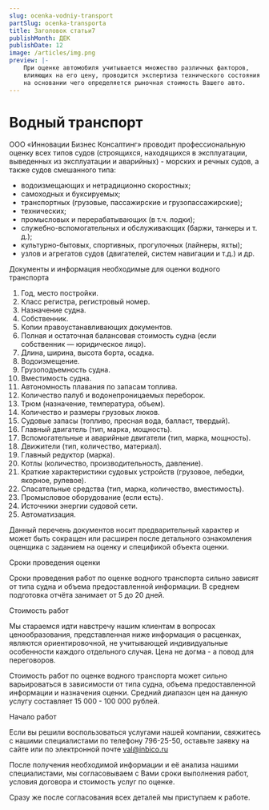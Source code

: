```yaml
---
slug: ocenka-vodniy-transport
partSlug: ocenka-transporta
title: Заголовок статьи7
publishMonth: ДЕК
publishDate: 12
image: /articles/img.png
preview: |-
    При оценке автомобиля учитывается множество различных факторов,
    влияющих на его цену, проводится экспертиза технического состояния транспортного средства,
    на основании чего определяется рыночная стоимость Вашего авто.
---
```


# Водный транспорт

ООО «Инновации Бизнес Консалтинг» проводит профессиональную оценку всех типов судов (строящихся, находящихся в эксплуатации, выведенных из эксплуатации и аварийных) - морских и речных судов, а также судов смешанного типа:

*   водоизмещающих и нетрадиционно скоростных;
*   самоходных и буксируемых;
*   транспортных (грузовые, пассажирские и грузопассажирские);
*   технических;
*   промысловых и перерабатывающих (в т.ч. лодки);
*   служебно-вспомогательных и обслуживающих (баржи, танкеры и т. д.);
*   культурно-бытовых, спортивных, прогулочных (лайнеры, яхты);
*   узлов и агрегатов судов (двигателей, систем навигации и т.д.) и др.

Документы и информация необходимые для оценки водного транспорта

1.  Год, место постройки.
2.  Класс регистра, регистровый номер.
3.  Назначение судна.
4.  Собственник.
5.  Копии правоустанавливающих документов.
6.  Полная и остаточная балансовая стоимость судна (если собственник — юридическое лицо).
7.  Длина, ширина, высота борта, осадка.
8.  Водоизмещение.
9.  Грузоподъемность судна.
10.  Вместимость судна.
11.  Автономность плавания по запасам топлива.
12.  Количество палуб и водонепроницаемых переборок.
13.  Трюм (назначение, температура, объем).
14.  Количество и размеры грузовых люков.
15.  Судовые запасы (топливо, пресная вода, балласт, твердый).
16.  Главный двигатель (тип, марка, мощность).
17.  Вспомогательные и аварийные двигатели (тип, марка, мощность).
18.  Движители (тип, количество, материал).
19.  Главный редуктор (марка).
20.  Котлы (количество, производительность, давление).
21.  Краткие характеристики судовых устройств (грузовое, лебедки, якорное, рулевое).
22.  Спасательные средства (тип, марка, количество, вместимость).
23.  Промысловое оборудование (если есть).
24.  Источники энергии судовой сети.
25.  Автоматизация.

Данный перечень документов носит предварительный характер и может быть сокращен или расширен после детального ознакомления оценщика с заданием на оценку и спецификой объекта оценки.

Сроки проведения оценки

Сроки проведения работ по оценке водного транспорта сильно зависят от типа судна и объема предоставленной информации. В среднем подготовка отчёта занимает от 5 до 20 дней.

Стоимость работ

Мы стараемся идти навстречу нашим клиентам в вопросах ценообразования, представленная ниже информация о расценках, являются ориентировочной, не учитывающей индивидуальные особенности каждого отдельного случая. Цена не догма - а повод для переговоров.

Стоимость работ по оценке водного транспорта может сильно варьироваться в зависимости от типа судна, объема предоставленной информации и назначения оценки. Средний диапазон цен на данную услугу составляет 15 000 - 100 000 рублей.

Начало работ

Если вы решили воспользоваться услугами нашей компании, свяжитесь с нашими специалистами по телефону 796-25-50, оставьте заявку на сайте или по электронной почте [val@inbico.ru](mailto:val@inbico.ru)

После получения необходимой информации и её анализа нашими специалистами, мы согласовываем с Вами сроки выполнения работ, условия договора и стоимость услуг по оценке.

Сразу же после согласования всех деталей мы приступаем к работе.
